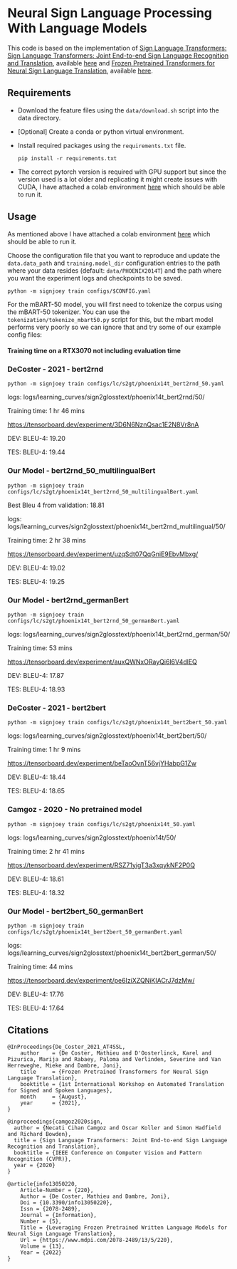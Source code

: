 # Neural Sign Language Processing With Language Models

This code is based on the implementation of [Sign Language Transformers: Sign Language Transformers: Joint End-to-end Sign Language Recognition and Translation](https://www.cihancamgoz.com/pub/camgoz2020cvpr.pdf), available [here](https://github.com/neccam/slt) and [Frozen Pretrained Transformers for Neural Sign Language Translation](https://users.ugent.be/~mcdcoste/assets/SLT_DeCoster2021Frozen.pdf), available [here](https://github.com/m-decoster/fpt4slt).

 
## Requirements
* Download the feature files using the `data/download.sh` script into the data directory.

* [Optional] Create a conda or python virtual environment.

* Install required packages using the `requirements.txt` file.

    `pip install -r requirements.txt`

* The correct pytorch version is required with GPU support but since the version used is a lot older and replicating it might create issues with CUDA, I have attached a colab environment [here](https://colab.research.google.com/drive/1ur1rVWgLVdi4DJiDQ0YHlk8UBekKmFZf?usp=sharing) which should be able to run it.

## Usage

As mentioned above I have attached a colab environment [here](https://colab.research.google.com/drive/1ur1rVWgLVdi4DJiDQ0YHlk8UBekKmFZf?usp=sharing) which should be able to run it.

Choose the configuration file that you want to reproduce and update the `data.data_path` and `training.model_dir` configuration entries
to the path where your data resides (default: `data/PHOENIX2014T`) and the path where you want the experiment logs and checkpoints to be saved.

  `python -m signjoey train configs/$CONFIG.yaml` 

For the mBART-50 model, you will first need to tokenize the corpus using the mBART-50 tokenizer. You can use the `tokenization/tokenize_mbart50.py` script for this, but the mbart model performs very poorly so we can ignore that and try some of our example config files:

#### Training time on a RTX3070 not including evaluation time

### DeCoster - 2021 - bert2rnd
`python -m signjoey train configs/lc/s2gt/phoenix14t_bert2rnd_50.yaml`

logs: logs/learning_curves/sign2glosstext/phoenix14t_bert2rnd/50/

Training time: 1 hr 46 mins

https://tensorboard.dev/experiment/3D6N6NznQsac1E2N8Vr8nA

DEV: BLEU-4: 19.20

TES: BLEU-4: 19.44


### Our Model - bert2rnd_50_multilingualBert
`python -m signjoey train configs/lc/s2gt/phoenix14t_bert2rnd_50_multilingualBert.yaml`

Best Bleu 4 from validation: 18.81

logs: logs/learning_curves/sign2glosstext/phoenix14t_bert2rnd_multilingual/50/

Training time: 2 hr 38 mins

https://tensorboard.dev/experiment/uzqSdt07QqGniE9EbvMbxg/

DEV: BLEU-4: 19.02

TES: BLEU-4: 19.25


### Our Model - bert2rnd_germanBert
`python -m signjoey train configs/lc/s2gt/phoenix14t_bert2rnd_50_germanBert.yaml`

logs: logs/learning_curves/sign2glosstext/phoenix14t_bert2rnd_german/50/

Training time: 53 mins

https://tensorboard.dev/experiment/auxQWNxORayQi6l6V4dlEQ

DEV: BLEU-4: 17.87

TES: BLEU-4: 18.93


### DeCoster - 2021 - bert2bert
`python -m signjoey train configs/lc/s2gt/phoenix14t_bert2bert_50.yaml`


logs: logs/learning_curves/sign2glosstext/phoenix14t_bert2bert/50/

Training time: 1 hr 9 mins

https://tensorboard.dev/experiment/beTaoOvnT56vjYHabpG1Zw

DEV: BLEU-4: 18.44

TES: BLEU-4: 18.65

### Camgoz - 2020 - No pretrained model

`python -m signjoey train configs/lc/s2gt/phoenix14t_50.yaml`

logs: logs/learning_curves/sign2glosstext/phoenix14t/50/

Training time: 2 hr 41 mins

https://tensorboard.dev/experiment/RSZ71yigT3a3xqykNF2P0Q

DEV: BLEU-4: 18.61

TES: BLEU-4: 18.32


### Our Model - bert2bert_50_germanBert
`python -m signjoey train configs/lc/s2gt/phoenix14t_bert2bert_50_germanBert.yaml`

logs: logs/learning_curves/sign2glosstext/phoenix14t_bert2bert_german/50/

Training time: 44 mins

https://tensorboard.dev/experiment/pe6IziXZQNiKIACrJ7dzMw/

DEV: BLEU-4: 17.76

TES: BLEU-4: 17.64


## Citations

```
@InProceedings{De_Coster_2021_AT4SSL,
    author    = {De Coster, Mathieu and D'Oosterlinck, Karel and Pizurica, Marija and Rabaey, Paloma and Verlinden, Severine and Van Herreweghe, Mieke and Dambre, Joni},
    title     = {Frozen Pretrained Transformers for Neural Sign Language Translation},
    booktitle = {1st International Workshop on Automated Translation for Signed and Spoken Languages},
    month     = {August},
    year      = {2021},
}

@inproceedings{camgoz2020sign,
  author = {Necati Cihan Camgoz and Oscar Koller and Simon Hadfield and Richard Bowden},
  title = {Sign Language Transformers: Joint End-to-end Sign Language Recognition and Translation},
  booktitle = {IEEE Conference on Computer Vision and Pattern Recognition (CVPR)},
  year = {2020}
}

@article{info13050220,
	Article-Number = {220},
	Author = {De Coster, Mathieu and Dambre, Joni},
	Doi = {10.3390/info13050220},
	Issn = {2078-2489},
	Journal = {Information},
	Number = {5},
	Title = {Leveraging Frozen Pretrained Written Language Models for Neural Sign Language Translation},
	Url = {https://www.mdpi.com/2078-2489/13/5/220},
	Volume = {13},
	Year = {2022}
}
```
